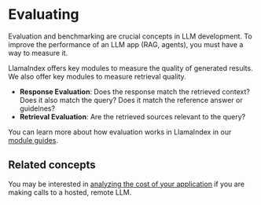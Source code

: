 # Evaluating

Evaluation and benchmarking are crucial concepts in LLM development. To improve the performance of an LLM app (RAG, agents), you must have a way to measure it.

LlamaIndex offers key modules to measure the quality of generated results. We also offer key modules to measure retrieval quality.

- **Response Evaluation**: Does the response match the retrieved context? Does it also match the query? Does it match the reference answer or guidelnes?
- **Retrieval Evaluation**: Are the retrieved sources relevant to the query?

You can learn more about how evaluation works in LlamaIndex in our [module guides](/module_guides/evaluation/root.md).

## Related concepts

You may be interested in [analyzing the cost of your application](/understanding/evaluating/cost_analysis/root.md) if you are making calls to a hosted, remote LLM.
